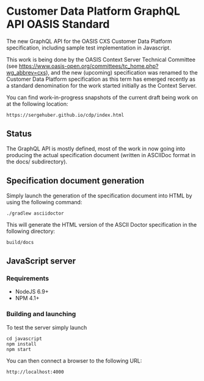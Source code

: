 # Customer Data Platform GraphQL API OASIS Standard
The new GraphQL API for the OASIS CXS Customer Data Platform specification, including sample test implementation
in Javascript.

This work is being done by the OASIS Context Server Technical Committee (see https://www.oasis-open.org/committees/tc_home.php?wg_abbrev=cxs), and the new (upcoming) specification was renamed to the Customer Data Platform specification as this term has emerged recently as a standard denomination for the work started initially as the Context Server.

You can find work-in-progress snapshots of the current draft being work on at the following location:

    https://sergehuber.github.io/cdp/index.html

## Status

The GraphQL API is mostly defined, most of the work in now going into producing the actual specification document (written in ASCIIDoc format in the docs/ subdirectory).

## Specification document generation

Simply launch the generation of the specification document into HTML by using the following command:

    ./gradlew asciidoctor
    
This will generate the HTML version of the ASCII Doctor specification in the following directory:

    build/docs

## JavaScript server

### Requirements

- NodeJS 6.9+
- NPM 4.1+

### Building and launching

To test the server simply launch

    cd javascript
    npm install
    npm start
    
You can then connect a browser to the following URL:

    http://localhost:4000
    
